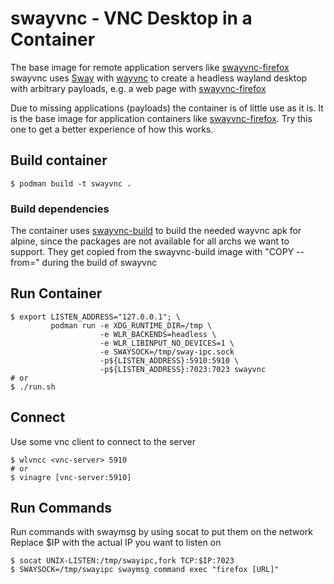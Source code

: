 # swayvnc - VNC Desktop in a Container
The base image for remote application servers like [swayvnc-firefox](https://github.com/bbusse/swayvnc-firefox)  
swayvnc uses [Sway](https://swaywm.org) with [wayvnc](https://github.com/any1/wayvnc) to create a headless wayland desktop with arbitrary payloads, e.g. a web page with [swayvnc-firefox](https://github.com/bbusse/swayvnc-firefox)  
  
Due to missing applications (payloads) the container is of little use as it is. It is the base image
for application containers like [swayvnc-firefox](https://github.com/bbusse/swayvnc-firefox). Try this one
to get a better experience of how this works.

## Build container
```
$ podman build -t swayvnc .
```
### Build dependencies
The container uses [swayvnc-build](https://github.com/bbusse/swayvnc-build) to build the needed wayvnc apk for alpine,
since the packages are not available for all archs we want to support.
They get copied from the swayvnc-build image with "COPY --from=" during the build of swayvnc

## Run Container
```
$ export LISTEN_ADDRESS="127.0.0.1"; \
         podman run -e XDG_RUNTIME_DIR=/tmp \
                    -e WLR_BACKENDS=headless \
                    -e WLR_LIBINPUT_NO_DEVICES=1 \
                    -e SWAYSOCK=/tmp/sway-ipc.sock
                    -p${LISTEN_ADDRESS}:5910:5910 \
                    -p${LISTEN_ADDRESS}:7023:7023 swayvnc
# or
$ ./run.sh
```
## Connect
Use some vnc client to connect to the server
```
$ wlvncc <vnc-server> 5910
# or
$ vinagre [vnc-server:5910]
```
## Run Commands
Run commands with swaymsg by using socat to put them on the network
Replace $IP with the actual IP you want to listen on
```
$ socat UNIX-LISTEN:/tmp/swayipc,fork TCP:$IP:7023
$ SWAYSOCK=/tmp/swayipc swaymsg command exec "firefox [URL]"
```

